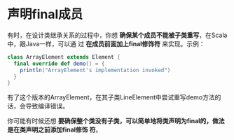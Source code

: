 声明final成员
===================================================================================
有时，在设计类继承关系的过程中，你想 **确保某个成员不能被子类重写**，在Scala中，跟Java一样，可以通
过 **在成员前面加上final修饰符** 来实现。示例：
```scala
class ArrayElement extends Element {
  final override def demo() = {
    println("ArrayElement's implementation invoked")
  }
}
```
有了这个版本的ArrayElement，在其子类LineElement中尝试重写demo方法的话，会导致编译错误。

你可能有时候还想 **要确保整个类没有子类，可以简单地将类声明为final的，做法是在类声明之前添加final修饰
符**。
